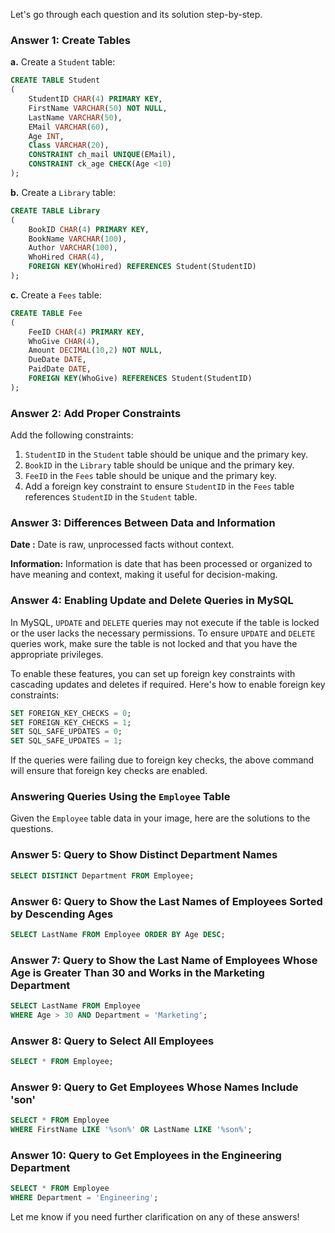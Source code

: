 Let's go through each question and its solution step-by-step.

### Answer 1: Create Tables

**a.** Create a `Student` table:
```sql
CREATE TABLE Student
(
	StudentID CHAR(4) PRIMARY KEY,
    FirstName VARCHAR(50) NOT NULL,
    LastName VARCHAR(50),
    EMail VARCHAR(60),
    Age INT,
    Class VARCHAR(20),
    CONSTRAINT ch_mail UNIQUE(EMail),
    CONSTRAINT ck_age CHECK(Age <10)
);

```

**b.** Create a `Library` table:
```sql
CREATE TABLE Library
(
	BookID CHAR(4) PRIMARY KEY,
    BookName VARCHAR(100),
    Author VARCHAR(100),
    WhoHired CHAR(4),
    FOREIGN KEY(WhoHired) REFERENCES Student(StudentID)
);
```

**c.** Create a `Fees` table:
```sql
CREATE TABLE Fee
(
	FeeID CHAR(4) PRIMARY KEY,
    WhoGive CHAR(4),
    Amount DECIMAL(10,2) NOT NULL,
    DueDate DATE,
    PaidDate DATE,
    FOREIGN KEY(WhoGive) REFERENCES Student(StudentID)
);
```

### Answer 2: Add Proper Constraints

Add the following constraints:
1. `StudentID` in the `Student` table should be unique and the primary key.
2. `BookID` in the `Library` table should be unique and the primary key.
3. `FeeID` in the `Fees` table should be unique and the primary key.
4. Add a foreign key constraint to ensure `StudentID` in the `Fees` table references `StudentID` in the `Student` table.

### Answer  3: Differences Between Data and Information

**Date :** Date is raw, unprocessed facts without context.

**Information:**  Information is date that has been processed or organized to have meaning and context, making it useful for decision-making.

### Answer 4: Enabling Update and Delete Queries in MySQL

In MySQL, `UPDATE` and `DELETE` queries may not execute if the table is locked or the user lacks the necessary permissions. To ensure `UPDATE` and `DELETE` queries work, make sure the table is not locked and that you have the appropriate privileges.

To enable these features, you can set up foreign key constraints with cascading updates and deletes if required. Here's how to enable foreign key constraints:

```sql
SET FOREIGN_KEY_CHECKS = 0;
SET FOREIGN_KEY_CHECKS = 1;
SET SQL_SAFE_UPDATES = 0;
SET SQL_SAFE_UPDATES = 1;
```

If the queries were failing due to foreign key checks, the above command will ensure that foreign key checks are enabled.

### Answering Queries Using the `Employee` Table

Given the `Employee` table data in your image, here are the solutions to the questions.

### Answer 5: Query to Show Distinct Department Names

```sql
SELECT DISTINCT Department FROM Employee;
```

### Answer 6: Query to Show the Last Names of Employees Sorted by Descending Ages

```sql
SELECT LastName FROM Employee ORDER BY Age DESC;
```

### Answer 7: Query to Show the Last Name of Employees Whose Age is Greater Than 30 and Works in the Marketing Department

```sql
SELECT LastName FROM Employee 
WHERE Age > 30 AND Department = 'Marketing';
```

### Answer 8: Query to Select All Employees

```sql
SELECT * FROM Employee;
```

### Answer 9: Query to Get Employees Whose Names Include 'son'

```sql
SELECT * FROM Employee 
WHERE FirstName LIKE '%son%' OR LastName LIKE '%son%';
```

### Answer 10: Query to Get Employees in the Engineering Department

```sql
SELECT * FROM Employee 
WHERE Department = 'Engineering';
``` 

Let me know if you need further clarification on any of these answers!